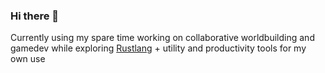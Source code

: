 ### Hi there 👋
Currently using my spare time working on collaborative worldbuilding and gamedev while exploring [Rustlang](https://www.rust-lang.org/) + utility and productivity tools for my own use  
